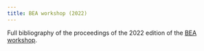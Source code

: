 ```yaml
---
title: BEA workshop (2022)
---
```


Full bibliography of the proceedings of the 2022 edition of the [BEA workshop](https://sig-edu.org/bea/2022).

<head>
    <script type="text/javascript" src="https://cdn.jsdelivr.net/gh/pcooksey/bibtex-js@1.0.0/src/bibtex_js.min.js"></script>
</head>

<body>
    <bibtex src="bea22.bib"></bibtex>
    <div id="bibtex_display"></div>
</body>